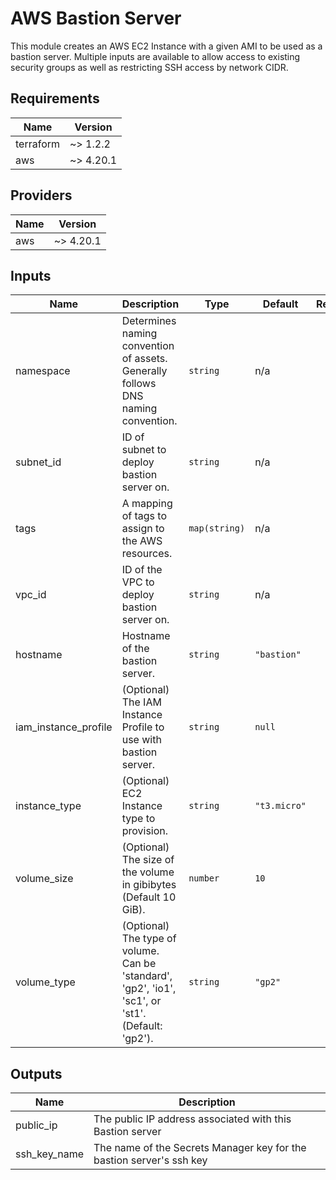 # AWS Bastion Server

This module creates an AWS EC2 Instance with a given AMI to be used as a bastion server. Multiple inputs are available to allow access to existing security groups as well as restricting SSH access by network CIDR.

<!-- BEGINNING OF PRE-COMMIT-TERRAFORM DOCS HOOK -->
## Requirements

| Name | Version |
|------|---------|
| terraform | ~> 1.2.2 |
| aws | ~> 4.20.1 |

## Providers

| Name | Version |
|------|---------|
| aws | ~> 4.20.1 |

## Inputs

| Name | Description | Type | Default | Required |
|------|-------------|------|---------|:--------:|
| namespace | Determines naming convention of assets. Generally follows DNS naming convention. | `string` | n/a | yes |
| subnet\_id | ID of subnet to deploy bastion server on. | `string` | n/a | yes |
| tags | A mapping of tags to assign to the AWS resources. | `map(string)` | n/a | yes |
| vpc\_id | ID of the VPC to deploy bastion server on. | `string` | n/a | yes |
| hostname | Hostname of the bastion server. | `string` | `"bastion"` | no |
| iam\_instance\_profile | (Optional) The IAM Instance Profile to use with bastion server. | `string` | `null` | no |
| instance\_type | (Optional) EC2 Instance type to provision. | `string` | `"t3.micro"` | no |
| volume\_size | (Optional) The size of the volume in gibibytes (Default 10 GiB). | `number` | `10` | no |
| volume\_type | (Optional) The type of volume. Can be 'standard', 'gp2', 'io1', 'sc1', or 'st1'. (Default: 'gp2'). | `string` | `"gp2"` | no |

## Outputs

| Name | Description |
|------|-------------|
| public\_ip | The public IP address associated with this Bastion server |
| ssh\_key\_name | The name of the Secrets Manager key for the bastion server's ssh key |

<!-- END OF PRE-COMMIT-TERRAFORM DOCS HOOK -->